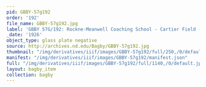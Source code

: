 ```yaml
---
pid: GBBY-57g192
order: '192'
file_name: GBBY-57g192.jpg
label: 'GBBY 57G/192: Rockne-Meanwell Coaching School - Cartier Field - 1926'
_date: '1926'
object_type: glass plate negative
source: http://archives.nd.edu/Bagby/GBBY-57g192.jpg
thumbnail: "/img/derivatives/iiif/images/GBBY-57g192/full/250,/0/default.jpg"
manifest: "/img/derivatives/iiif/images/GBBY-57g192/manifest.json"
full: "/img/derivatives/iiif/images/GBBY-57g192/full/1140,/0/default.jpg"
layout: bagby_item
collection: bagby
---
```

